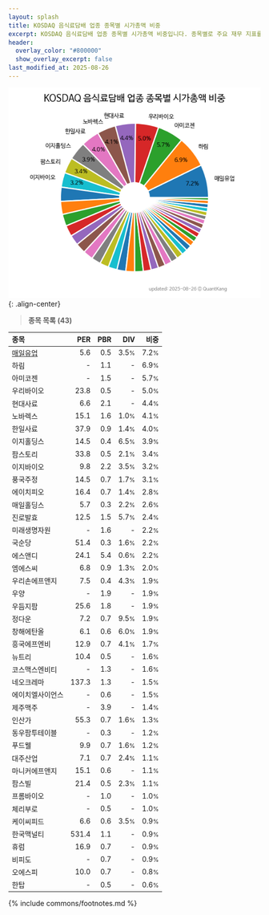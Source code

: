 ```yaml
---
layout: splash
title: KOSDAQ 음식료담배 업종 종목별 시가총액 비중
excerpt: KOSDAQ 음식료담배 업종 종목별 시가총액 비중입니다. 종목별로 주요 재무 지표를 함께 표시합니다.
header:
  overlay_color: "#800000"
  show_overlay_excerpt: false
last_modified_at: 2025-08-26
---
```



![KOSDAQ 음식료담배 업종 종목별 시가총액 비중](/stats/sector/images/kosdaq_업종_음식료담배_종목.png){: .align-center}


> **종목 목록 (43)**<a id="list"></a>

| **종목** | **PER** | **PBR** | **DIV** | **비중** |
| :------- | ------: | ------: | ------: | -------: |
| [매일유업](/267980/) | 5.6 | 0.5 | 3.5<small>%</small> | 7.2<small>%</small> |
| 하림 | - | 1.1 | - | 6.9<small>%</small> |
| 아미코젠 | - | 1.5 | - | 5.7<small>%</small> |
| 우리바이오 | 23.8 | 0.5 | - | 5.0<small>%</small> |
| 현대사료 | 6.6 | 2.1 | - | 4.4<small>%</small> |
| 노바렉스 | 15.1 | 1.6 | 1.0<small>%</small> | 4.1<small>%</small> |
| 한일사료 | 37.9 | 0.9 | 1.4<small>%</small> | 4.0<small>%</small> |
| 이지홀딩스 | 14.5 | 0.4 | 6.5<small>%</small> | 3.9<small>%</small> |
| 팜스토리 | 33.8 | 0.5 | 2.1<small>%</small> | 3.4<small>%</small> |
| 이지바이오 | 9.8 | 2.2 | 3.5<small>%</small> | 3.2<small>%</small> |
| 풍국주정 | 14.5 | 0.7 | 1.7<small>%</small> | 3.1<small>%</small> |
| 에이치피오 | 16.4 | 0.7 | 1.4<small>%</small> | 2.8<small>%</small> |
| 매일홀딩스 | 5.7 | 0.3 | 2.2<small>%</small> | 2.6<small>%</small> |
| 진로발효 | 12.5 | 1.5 | 5.7<small>%</small> | 2.4<small>%</small> |
| 미래생명자원 | - | 1.6 | - | 2.2<small>%</small> |
| 국순당 | 51.4 | 0.3 | 1.6<small>%</small> | 2.2<small>%</small> |
| 에스앤디 | 24.1 | 5.4 | 0.6<small>%</small> | 2.2<small>%</small> |
| 엠에스씨 | 6.8 | 0.9 | 1.3<small>%</small> | 2.0<small>%</small> |
| 우리손에프앤지 | 7.5 | 0.4 | 4.3<small>%</small> | 1.9<small>%</small> |
| 우양 | - | 1.9 | - | 1.9<small>%</small> |
| 우듬지팜 | 25.6 | 1.8 | - | 1.9<small>%</small> |
| 정다운 | 7.2 | 0.7 | 9.5<small>%</small> | 1.9<small>%</small> |
| 창해에탄올 | 6.1 | 0.6 | 6.0<small>%</small> | 1.9<small>%</small> |
| 흥국에프엔비 | 12.9 | 0.7 | 4.1<small>%</small> | 1.7<small>%</small> |
| 뉴트리 | 10.4 | 0.5 | - | 1.6<small>%</small> |
| 코스맥스엔비티 | - | 1.3 | - | 1.6<small>%</small> |
| 네오크레마 | 137.3 | 1.3 | - | 1.5<small>%</small> |
| 에이치엘사이언스 | - | 0.6 | - | 1.5<small>%</small> |
| 제주맥주 | - | 3.9 | - | 1.4<small>%</small> |
| 인산가 | 55.3 | 0.7 | 1.6<small>%</small> | 1.3<small>%</small> |
| 동우팜투테이블 | - | 0.3 | - | 1.2<small>%</small> |
| 푸드웰 | 9.9 | 0.7 | 1.6<small>%</small> | 1.2<small>%</small> |
| 대주산업 | 7.1 | 0.7 | 2.4<small>%</small> | 1.1<small>%</small> |
| 마니커에프앤지 | 15.1 | 0.6 | - | 1.1<small>%</small> |
| 팜스빌 | 21.4 | 0.5 | 2.3<small>%</small> | 1.1<small>%</small> |
| 프롬바이오 | - | 1.0 | - | 1.0<small>%</small> |
| 체리부로 | - | 0.5 | - | 1.0<small>%</small> |
| 케이씨피드 | 6.6 | 0.6 | 3.5<small>%</small> | 0.9<small>%</small> |
| 한국맥널티 | 531.4 | 1.1 | - | 0.9<small>%</small> |
| 휴럼 | 16.9 | 0.7 | - | 0.9<small>%</small> |
| 비피도 | - | 0.7 | - | 0.9<small>%</small> |
| 오에스피 | 10.0 | 0.7 | - | 0.8<small>%</small> |
| 한탑 | - | 0.5 | - | 0.6<small>%</small> |

{% include commons/footnotes.md %}